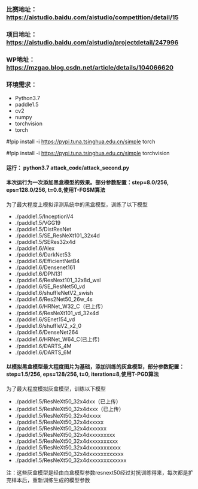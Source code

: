 ### 比赛地址：https://aistudio.baidu.com/aistudio/competition/detail/15

### 项目地址：https://aistudio.baidu.com/aistudio/projectdetail/247996

### WP地址：https://mzgao.blog.csdn.net/article/details/104066620


### 环境需求：
- Python3.7
- paddle1.5
- cv2
- numpy
- torchvision
- torch

#!pip install -i https://pypi.tuna.tsinghua.edu.cn/simple torch

#!pip install -i https://pypi.tuna.tsinghua.edu.cn/simple torchvision


#### 运行： python3.7 attack_code/attack_second.py

#### 本次运行为一次添加黑盒模型的效果。部分参数配置：step=8.0/256, eps=128.0/256, t=0.6,使用T-FGSM算法

为了最大程度上模拟评测系统中的黑盒模型，训练了以下模型

- ./paddle1.5/InceptionV4
- ./paddle1.5/VGG19
- ./paddle1.5/DistResNet
- ./paddle1.5/SE_ResNeXt101_32x4d
- ./paddle1.5/SERes32x4d
- ./paddle1.6/Alex
- ./paddle1.6/DarkNet53
- ./paddle1.6/EfficientNetB4
- ./paddle1.6/Densenet161
- ./paddle1.6/DPN131
- ./paddle1.6/ResNext101_32x8d_wsl
- ./paddle1.6/SE_ResNet50_vd
- ./paddle1.6/shuffleNetV2_swish
- ./paddle1.6/Res2Net50_26w_4s
- ./paddle1.6/HRNet_W32_C（已上传）
- ./paddle1.6/ResNeXt101_vd_32x4d
- ./paddle1.6/SEnet154_vd
- ./paddle1.6/shuffleV2_x2_0
- ./paddle1.6/DenseNet264
- ./paddle1.6/HRNet_W64_C(已上传)
- ./paddle1.6/DARTS_4M
- ./paddle1.6/DARTS_6M

#### 以模拟黑盒模型最大程度图片为基础，添加训练的灰盒模型，部分参数配置：step=1.5/256, eps=128/256, t=0, iteration=8,使用T-PGD算法 

为了最大程度模拟灰盒模型，训练以下模型

- ./paddle1.5/ResNeXt50_32x4dxx（已上传）
- ./paddle1.5/ResNeXt50_32x4dxxx（已上传）
- ./paddle1.5/ResNeXt50_32x4dxxxx
- ./paddle1.5/ResNeXt50_32x4dxxxxx
- ./paddle1.5/ResNeXt50_32x4dxxxxxx
- ./paddle1.5/ResNeXt50_32x4dxxxxxxxxx
- ./paddle1.5/ResNeXt50_32x4dxxxxxxxxxx
- ./paddle1.5/ResNeXt50_32x4dxxxxxxxxxxx
- ./paddle1.5/ResNeXt50_32x4dxxxxxxxxxxxx
- ./paddle1.5/ResNeXt50_32x4dxxxxxxxxxxxxx

注：这些灰盒模型是经由白盒模型参数resnext50经过对抗训练得来，每次都是扩充样本后，重新训练生成的模型参数
